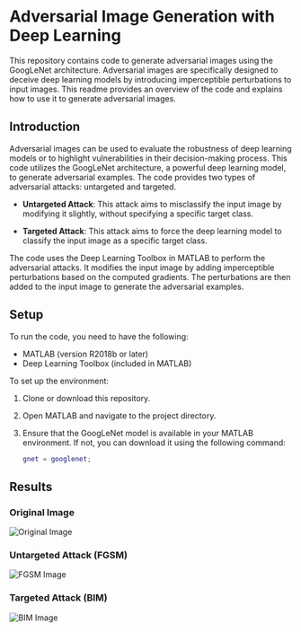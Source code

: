 # Adversarial Image Generation with Deep Learning

This repository contains code to generate adversarial images using the GoogLeNet architecture. Adversarial images are specifically designed to deceive deep learning models by introducing imperceptible perturbations to input images. This readme provides an overview of the code and explains how to use it to generate adversarial images.

## Introduction

Adversarial images can be used to evaluate the robustness of deep learning models or to highlight vulnerabilities in their decision-making process. This code utilizes the GoogLeNet architecture, a powerful deep learning model, to generate adversarial examples. The code provides two types of adversarial attacks: untargeted and targeted.

- **Untargeted Attack**: This attack aims to misclassify the input image by modifying it slightly, without specifying a specific target class.

- **Targeted Attack**: This attack aims to force the deep learning model to classify the input image as a specific target class.

The code uses the Deep Learning Toolbox in MATLAB to perform the adversarial attacks. It modifies the input image by adding imperceptible perturbations based on the computed gradients. The perturbations are then added to the input image to generate the adversarial examples.

## Setup

To run the code, you need to have the following:

- MATLAB (version R2018b or later)
- Deep Learning Toolbox (included in MATLAB)

To set up the environment:

1. Clone or download this repository.
2. Open MATLAB and navigate to the project directory.
3. Ensure that the GoogLeNet model is available in your MATLAB environment. If not, you can download it using the following command:

   ```matlab
   gnet = googlenet;

## Results
### Original Image
![Original Image](Original.jpg)

### Untargeted Attack (FGSM)
![FGSM Image](FGSM.jpg)

### Targeted Attack (BIM)
![BIM Image](BIM.jpg)

